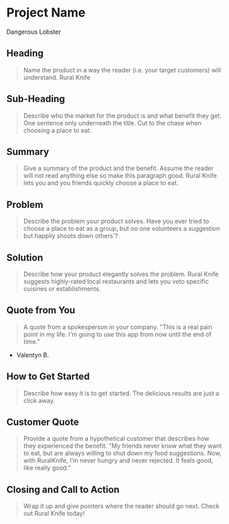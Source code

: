 # Project Name #
Dangerous Lobster
<!--
> This material was originally posted [here](http://www.quora.com/What-is-Amazons-approach-to-product-development-and-product-management). It is reproduced here for posterities sake.

There is an approach called "working backwards" that is widely used at Amazon. They work backwards from the customer, rather than starting with an idea for a product and trying to bolt customers onto it. While working backwards can be applied to any specific product decision, using this approach is especially important when developing new products or features.

For new initiatives a product manager typically starts by writing an internal press release announcing the finished product. The target audience for the press release is the new/updated product's customers, which can be retail customers or internal users of a tool or technology. Internal press releases are centered around the customer problem, how current solutions (internal or external) fail, and how the new product will blow away existing solutions.

If the benefits listed don't sound very interesting or exciting to customers, then perhaps they're not (and shouldn't be built). Instead, the product manager should keep iterating on the press release until they've come up with benefits that actually sound like benefits. Iterating on a press release is a lot less expensive than iterating on the product itself (and quicker!).

If the press release is more than a page and a half, it is probably too long. Keep it simple. 3-4 sentences for most paragraphs. Cut out the fat. Don't make it into a spec. You can accompany the press release with a FAQ that answers all of the other business or execution questions so the press release can stay focused on what the customer gets. My rule of thumb is that if the press release is hard to write, then the product is probably going to suck. Keep working at it until the outline for each paragraph flows.

Oh, and I also like to write press-releases in what I call "Oprah-speak" for mainstream consumer products. Imagine you're sitting on Oprah's couch and have just explained the product to her, and then you listen as she explains it to her audience. That's "Oprah-speak", not "Geek-speak".

Once the project moves into development, the press release can be used as a touchstone; a guiding light. The product team can ask themselves, "Are we building what is in the press release?" If they find they're spending time building things that aren't in the press release (overbuilding), they need to ask themselves why. This keeps product development focused on achieving the customer benefits and not building extraneous stuff that takes longer to build, takes resources to maintain, and doesn't provide real customer benefit (at least not enough to warrant inclusion in the press release).
 -->

## Heading ##
  > Name the product in a way the reader (i.e. your target customers) will understand.
Rural Knife
## Sub-Heading ##
  > Describe who the market for the product is and what benefit they get. One sentence only underneath the title.
Cut to the chase when choosing a place to eat.
## Summary ##
  > Give a summary of the product and the benefit. Assume the reader will not read anything else so make this paragraph good.
  Rural Knife lets you and you friends quickly choose a place to eat.
## Problem ##
  > Describe the problem your product solves.
  Have you ever tried to choose a place to eat as a group, but no one volunteers a suggestion but happily shoots down others'?
## Solution ##
  > Describe how your product elegantly solves the problem.
  Rural Knife suggests highly-rated local restaurants and lets you veto specific cuisines or establishments.
## Quote from You ##
  > A quote from a spokesperson in your company.
  "This is a real pain point in my life. I'm going to use this app from now until the end of time."
  - Valentyn B.
## How to Get Started ##
  > Describe how easy it is to get started.
  The delicious results are just a click away.
## Customer Quote ##
  > Provide a quote from a hypothetical customer that describes how they experienced the benefit.
  "My friends never know what they want to eat, but are always willing to shut down my food suggestions. Now, with RuralKnife, I’m never hungry and never rejected. It feels good, like really good."
## Closing and Call to Action ##
  > Wrap it up and give pointers where the reader should go next.
  Check out Rural Knife today!

